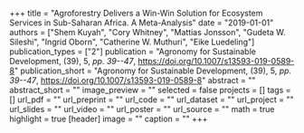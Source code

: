 +++
title = "Agroforestry Delivers a Win-Win Solution for Ecosystem Services in Sub-Saharan Africa. A Meta-Analysis"
date = "2019-01-01"
authors = ["Shem Kuyah", "Cory Whitney", "Mattias Jonsson", "Gudeta W. Sileshi", "Ingrid Oborn", "Catherine W. Muthuri", "Eike Luedeling"]
publication_types = ["2"]
publication = "Agronomy for Sustainable Development, (39), 5, _pp. 39--47_, https://doi.org/10.1007/s13593-019-0589-8"
publication_short = "Agronomy for Sustainable Development, (39), 5, _pp. 39--47_, https://doi.org/10.1007/s13593-019-0589-8"
abstract = ""
abstract_short = ""
image_preview = ""
selected = false
projects = []
tags = []
url_pdf = ""
url_preprint = ""
url_code = ""
url_dataset = ""
url_project = ""
url_slides = ""
url_video = ""
url_poster = ""
url_source = ""
math = true
highlight = true
[header]
image = ""
caption = ""
+++
